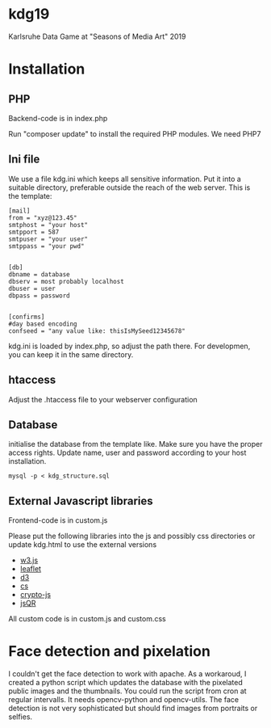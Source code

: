 # kdg19
Karlsruhe Data Game at "Seasons of Media Art" 2019

# Installation
## PHP
Backend-code is in index.php

Run "composer update" to install the required PHP modules. We need PHP7

## Ini file
We use a file kdg.ini which keeps all sensitive information. Put it into a suitable directory,
preferable outside the reach of the web server.
This is the template:

```
[mail]
from = "xyz@123.45"
smtphost = "your host"
smtpport = 587
smtpuser = "your user"
smtppass = "your pwd"


[db]
dbname = database
dbserv = most probably localhost
dbuser = user
dbpass = password


[confirms]
#day based encoding
confseed = "any value like: thisIsMySeed12345678"

```

kdg.ini is loaded by index.php, so adjust the path there. For developmen, you can keep it in the same directory.

## htaccess
Adjust the .htaccess file to your webserver configuration

## Database
initialise the database from the template like. Make sure you have the proper access rights.
Update name, user and password according to your host installation.

```
mysql -p < kdg_structure.sql 
```

## External Javascript libraries
Frontend-code is in custom.js

Please put the following libraries into the js and possibly css directories or update kdg.html to use the external versions

 * [w3.js](https://www.w3schools.com/w3js/)
 * [leaflet](https://leafletjs.com/)
 * [d3](https://d3js.org/)
 * [cs](https://c3js.org/)
 * [crypto-js](https://github.com/brix/crypto-js)
 * [jsQR](https://github.com/cozmo/jsQR)

All custom code is in custom.js and custom.css

# Face detection and pixelation
I couldn't get the face detection to work with apache. As a workaroud, I created a python script which updates the database with the pixelated public images and the thumbnails. You could run the script from cron at regular intervalls.
It needs opencv-python and opencv-utils. The face detection is not very sophisticated but should find images from portraits or selfies.


